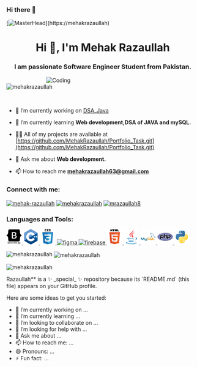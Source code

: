 ### Hi there 👋

[![MasterHead](https://1.bp.blogspot.com/-7A4WynwLsM...)](https://mehakrazaullah)
<h1 align="center">Hi 👋, I'm Mehak Razaullah</h1>
<h3 align="center">I am passionate Software Engineer Student from Pakistan.</h3>

<img align="right" alt="Coding" width="400" src="mehakkk.png">

<p align="left"> <img src="https://komarev.com/ghpvc/?username=mehakrazaullah&label=Profile%20views&color=0e75b6&style=flat" alt="mehakrazaullah" /> </p>

<p align="left"> <a href="https://twitter.com/" target="blank"><img src="https://img.shields.io/twitter/follow/?logo=twitter&style=for-the-badge" alt="" /></a> </p>

- 🔭 I’m currently working on [DSA_Java](https://github.com/MehakRazaullah/DSA_Java.git)

- 🌱 I’m currently learning **Web development,DSA of JAVA and mySQL.**

- 👨‍💻 All of my projects are available at [https://github.com/MehakRazaullah/Portfolio_Task.git](https://github.com/MehakRazaullah/Portfolio_Task.git)

- 💬 Ask me about **Web development.**

- 📫 How to reach me **mehakrazaullah63@gmail.com**

<h3 align="left">Connect with me:</h3>
<p align="left">
<a href="https://linkedin.com/in/mehak-razaullah" target="blank"><img align="center" src="https://raw.githubusercontent.com/rahuldkjain/github-profile-readme-generator/master/src/images/icons/Social/linked-in-alt.svg" alt="mehak-razaullah" height="30" width="40" /></a>
<a href="https://kaggle.com/mehakrazaullah" target="blank"><img align="center" src="https://raw.githubusercontent.com/rahuldkjain/github-profile-readme-generator/master/src/images/icons/Social/kaggle.svg" alt="mehakrazaullah" height="30" width="40" /></a>
<a href="https://dribbble.com/mrazaullah8" target="blank"><img align="center" src="https://raw.githubusercontent.com/rahuldkjain/github-profile-readme-generator/master/src/images/icons/Social/dribbble.svg" alt="mrazaullah8" height="30" width="40" /></a>
</p>

<h3 align="left">Languages and Tools:</h3>
<p align="left"> <a href="https://getbootstrap.com" target="_blank" rel="noreferrer"> <img src="https://raw.githubusercontent.com/devicons/devicon/master/icons/bootstrap/bootstrap-plain-wordmark.svg" alt="bootstrap" width="40" height="40"/> </a> <a href="https://www.w3schools.com/cpp/" target="_blank" rel="noreferrer"> <img src="https://raw.githubusercontent.com/devicons/devicon/master/icons/cplusplus/cplusplus-original.svg" alt="cplusplus" width="40" height="40"/> </a> <a href="https://www.w3schools.com/css/" target="_blank" rel="noreferrer"> <img src="https://raw.githubusercontent.com/devicons/devicon/master/icons/css3/css3-original-wordmark.svg" alt="css3" width="40" height="40"/> </a> <a href="https://www.figma.com/" target="_blank" rel="noreferrer"> <img src="https://www.vectorlogo.zone/logos/figma/figma-icon.svg" alt="figma" width="40" height="40"/> </a> <a href="https://firebase.google.com/" target="_blank" rel="noreferrer"> <img src="https://www.vectorlogo.zone/logos/firebase/firebase-icon.svg" alt="firebase" width="40" height="40"/> </a> <a href="https://www.w3.org/html/" target="_blank" rel="noreferrer"> <img src="https://raw.githubusercontent.com/devicons/devicon/master/icons/html5/html5-original-wordmark.svg" alt="html5" width="40" height="40"/> </a> <a href="https://www.java.com" target="_blank" rel="noreferrer"> <img src="https://raw.githubusercontent.com/devicons/devicon/master/icons/java/java-original.svg" alt="java" width="40" height="40"/> </a> <a href="https://www.mysql.com/" target="_blank" rel="noreferrer"> <img src="https://raw.githubusercontent.com/devicons/devicon/master/icons/mysql/mysql-original-wordmark.svg" alt="mysql" width="40" height="40"/> </a> <a href="https://www.php.net" target="_blank" rel="noreferrer"> <img src="https://raw.githubusercontent.com/devicons/devicon/master/icons/php/php-original.svg" alt="php" width="40" height="40"/> </a> <a href="https://www.python.org" target="_blank" rel="noreferrer"> <img src="https://raw.githubusercontent.com/devicons/devicon/master/icons/python/python-original.svg" alt="python" width="40" height="40"/> </a> </p>

<p><img align="left" src="https://github-readme-stats.vercel.app/api/top-langs?username=mehakrazaullah&show_icons=true&locale=en&layout=compact" alt="mehakrazaullah" /></p>

<p>&nbsp;<img align="center" src="https://github-readme-stats.vercel.app/api?username=mehakrazaullah&show_icons=true&locale=en" alt="mehakrazaullah" /></p>

<p><img align="center" src="https://github-readme-streak-stats.herokuapp.com/?user=mehakrazaullah&" alt="mehakrazaullah" /></p>
Razaullah** is a ✨ _special_ ✨ repository because its `README.md` (this file) appears on your GitHub profile.

Here are some ideas to get you started:

- 🔭 I’m currently working on ...
- 🌱 I’m currently learning ...
- 👯 I’m looking to collaborate on ...
- 🤔 I’m looking for help with ...
- 💬 Ask me about ...
- 📫 How to reach me: ...
- 😄 Pronouns: ...
- ⚡ Fun fact: ...

